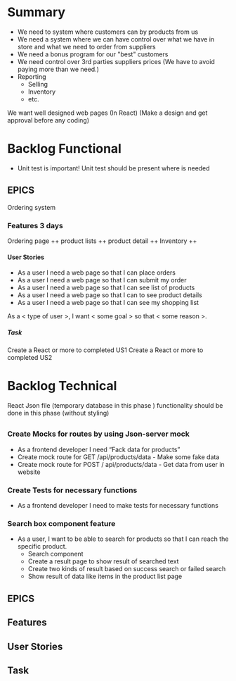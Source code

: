 # Summary

- We need to system where customers can by products from us
- We need a system where we can have control over what we have in store and what we need to order from suppliers
- We need a bonus program for our "best" customers
- We need control over 3rd parties suppliers prices (We have to avoid paying more than we need.)
- Reporting
  - Selling
  - Inventory
  - etc.

We want well designed web pages (In React)
(Make a design and get approval before any coding)

# Backlog Functional

<!-- - Data should be validated and stored in a browser database (We will later on sync data from this database to backend) -->

- Unit test is important! Unit test should be present where is needed
  <!-- - Data should be synced to a MongoDb database (Through a small NodeJS) -->
    <!-- [link](<(https://github.com/Automattic/mongoose)>)
    (The synchronization should be executed each hour) -->

## EPICS

Ordering system

### Features 3 days

Ordering page
++ product lists
++ product detail
++ Inventory
++

#### User Stories

- As a user I need a web page so that I can place orders
- As a user I need a web page so that I can submit my order
- As a user I need a web page so that I can see list of products
- As a user I need a web page so that I can to see product details
- As a user I need a web page so that I can see my shopping list

As a < type of user >, I want < some goal > so that < some reason >.

##### Task

Create a React or more to completed US1
Create a React or more to completed US2

# Backlog Technical

React
Json file (temporary database in this phase
)
functionality should be done in this phase (without styling)

## <!-- IndexedDB (Browser) -->

<!-- MongoDb (Backend) -->

### Create Mocks for routes by using Json-server mock

- As a frontend developer I need “Fack data for products”
- Create mock route for GET /api/products/data - Make some fake data
- Create mock route for POST / api/products/data - Get data from user in website

### Create Tests for necessary functions

- As a frontend developer I need to make tests for necessary functions

### Search box component feature

- As a user, I want to be able to search for products so that I can reach the specific product.
  - Search component
  - Create a result page to show result of searched text
  - Create two kinds of result based on success search or failed search
  - Show result of data like items in the product list page

## EPICS

## Features

## User Stories

## Task
